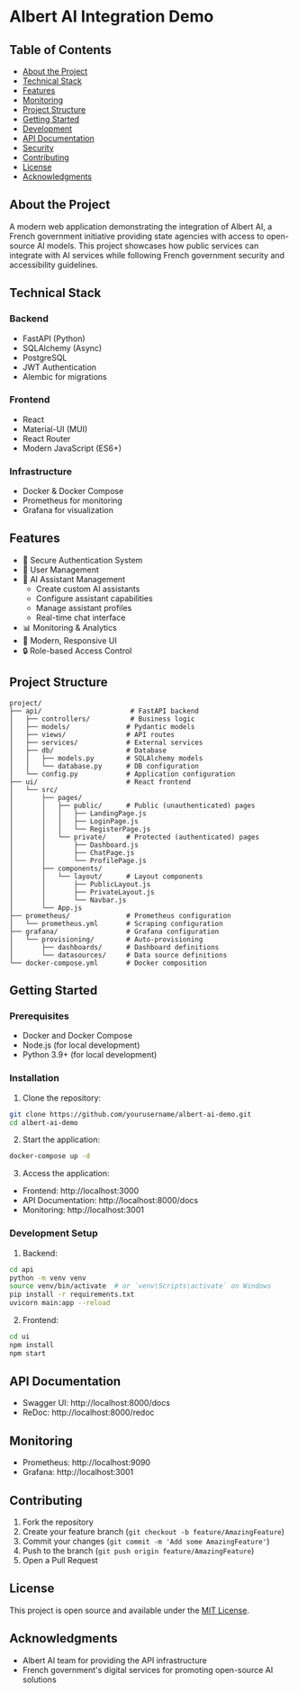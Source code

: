 # Albert AI Integration Demo

## Table of Contents
- [About the Project](#about-the-project)
- [Technical Stack](#technical-stack)
- [Features](#features)
- [Monitoring](#monitoring)
- [Project Structure](#project-structure)
- [Getting Started](#getting-started)
- [Development](#development)
- [API Documentation](#api-documentation)
- [Security](#security)
- [Contributing](#contributing)
- [License](#license)
- [Acknowledgments](#acknowledgments)

## About the Project
A modern web application demonstrating the integration of Albert AI, a French government initiative providing state agencies with access to open-source AI models. This project showcases how public services can integrate with AI services while following French government security and accessibility guidelines.

## Technical Stack

### Backend
- FastAPI (Python)
- SQLAlchemy (Async)
- PostgreSQL
- JWT Authentication
- Alembic for migrations

### Frontend
- React
- Material-UI (MUI)
- React Router
- Modern JavaScript (ES6+)

### Infrastructure
- Docker & Docker Compose
- Prometheus for monitoring
- Grafana for visualization

## Features
- 🔐 Secure Authentication System
- 👤 User Management
- 🤖 AI Assistant Management
  - Create custom AI assistants
  - Configure assistant capabilities
  - Manage assistant profiles
  - Real-time chat interface
- 📊 Monitoring & Analytics
- 🎨 Modern, Responsive UI
- 🔒 Role-based Access Control

## Project Structure
```
project/
├── api/                      # FastAPI backend
│   ├── controllers/          # Business logic
│   ├── models/              # Pydantic models
│   ├── views/               # API routes
│   ├── services/            # External services
│   ├── db/                  # Database
│   │   ├── models.py        # SQLAlchemy models
│   │   └── database.py      # DB configuration
│   └── config.py            # Application configuration
├── ui/                      # React frontend
│   └── src/
│       ├── pages/
│       │   ├── public/      # Public (unauthenticated) pages
│       │   │   ├── LandingPage.js
│       │   │   ├── LoginPage.js
│       │   │   └── RegisterPage.js
│       │   └── private/     # Protected (authenticated) pages
│       │       ├── Dashboard.js
│       │       ├── ChatPage.js
│       │       └── ProfilePage.js
│       ├── components/
│       │   └── layout/      # Layout components
│       │       ├── PublicLayout.js
│       │       ├── PrivateLayout.js
│       │       └── Navbar.js
│       └── App.js
├── prometheus/              # Prometheus configuration
│   └── prometheus.yml       # Scraping configuration
├── grafana/                 # Grafana configuration
│   └── provisioning/        # Auto-provisioning
│       ├── dashboards/      # Dashboard definitions
│       └── datasources/     # Data source definitions
└── docker-compose.yml       # Docker composition
```

## Getting Started

### Prerequisites
- Docker and Docker Compose
- Node.js (for local development)
- Python 3.9+ (for local development)

### Installation
1. Clone the repository:
```bash
git clone https://github.com/yourusername/albert-ai-demo.git
cd albert-ai-demo
```

2. Start the application:
```bash
docker-compose up -d
```

3. Access the application:
- Frontend: http://localhost:3000
- API Documentation: http://localhost:8000/docs
- Monitoring: http://localhost:3001

### Development Setup
1. Backend:
```bash
cd api
python -m venv venv
source venv/bin/activate  # or `venv\Scripts\activate` on Windows
pip install -r requirements.txt
uvicorn main:app --reload
```

2. Frontend:
```bash
cd ui
npm install
npm start
```

## API Documentation
- Swagger UI: http://localhost:8000/docs
- ReDoc: http://localhost:8000/redoc

## Monitoring
- Prometheus: http://localhost:9090
- Grafana: http://localhost:3001

## Contributing
1. Fork the repository
2. Create your feature branch (`git checkout -b feature/AmazingFeature`)
3. Commit your changes (`git commit -m 'Add some AmazingFeature'`)
4. Push to the branch (`git push origin feature/AmazingFeature`)
5. Open a Pull Request

## License
This project is open source and available under the [MIT License](LICENSE).

## Acknowledgments
- Albert AI team for providing the API infrastructure
- French government's digital services for promoting open-source AI solutions

